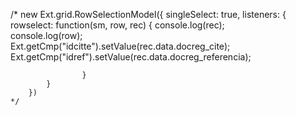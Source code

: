 /*
	new Ext.grid.RowSelectionModel({
			singleSelect: true,
			listeners: {
				rowselect: function(sm, row, rec) {
					console.log(rec);	
					console.log(row);						
					Ext.getCmp("idcitte").setValue(rec.data.docreg_cite);
					Ext.getCmp("idref").setValue(rec.data.docreg_referencia);				
					
					}
			}
		})
	*/
